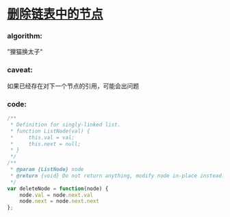# [删除链表中的节点](https://leetcode-cn.com/leetbook/read/top-interview-questions-easy/xnarn7/)

### algorithm:
"狸猫换太子"

### caveat: 
如果已经存在对下一个节点的引用，可能会出问题

### code:
```javascript
/**
 * Definition for singly-linked list.
 * function ListNode(val) {
 *     this.val = val;
 *     this.next = null;
 * }
 */
/**
 * @param {ListNode} node
 * @return {void} Do not return anything, modify node in-place instead.
 */
var deleteNode = function(node) {
    node.val = node.next.val
    node.next = node.next.next
};
```
